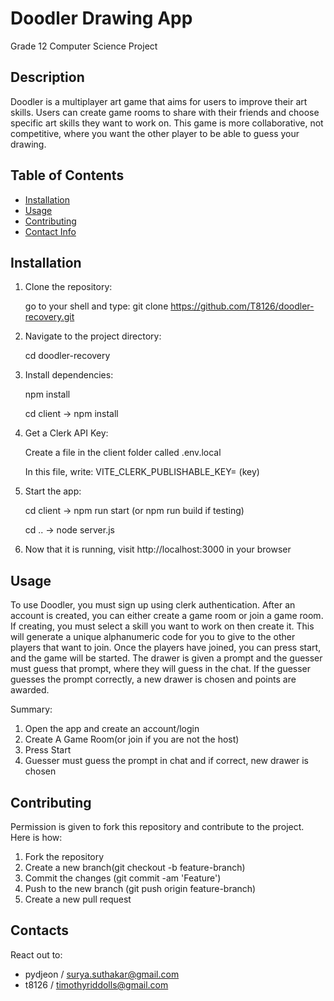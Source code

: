 # Doodler Drawing App

Grade 12 Computer Science Project

## Description

Doodler is a multiplayer art game that aims for users to improve their art skills. Users can create game rooms to share with their friends and choose specific art skills they want to work on. This game is more collaborative, not competitive, where you want the other player to be able to guess your drawing. 

## Table of Contents
- [Installation](#installation)
- [Usage](#usage)
- [Contributing](#contributing)
- [Contact Info](#contacts)

## Installation

1. Clone the repository:

   go to your shell and type: git clone https://github.com/T8126/doodler-recovery.git

2. Navigate to the project directory:
   
   cd doodler-recovery

3. Install dependencies:

   npm install
   
   cd client -> npm install
   
4. Get a Clerk API Key:

   Create a file in the client folder called .env.local

   In this file, write: VITE_CLERK_PUBLISHABLE_KEY= (key)

6. Start the app:

   cd client -> npm run start (or npm run build if testing)
   
   cd .. -> node server.js
   

7. Now that it is running, visit http://localhost:3000 in your browser

## Usage
To use Doodler, you must sign up using clerk authentication. After an account is created, you can either create a game room or join a game room. If creating, you must select a skill you want to work on then create it. This will generate a unique alphanumeric code for you to give to the other players that want to join. Once the players have joined, you can press start, and the game will be started. The drawer is given a prompt and the guesser must guess that prompt, where they will guess in the chat. If the guesser guesses the prompt correctly, a new drawer is chosen and points are awarded.

Summary:
1. Open the app and create an account/login
2. Create A Game Room(or join if you are not the host)
3. Press Start
4. Guesser must guess the prompt in chat and if correct, new drawer is chosen

## Contributing
Permission is given to fork this repository and contribute to the project. Here is how:

1. Fork the repository
2. Create a new branch(git checkout -b feature-branch)
3. Commit the changes (git commit -am 'Feature')
4. Push to the new branch (git push origin feature-branch)
5. Create a new pull request

## Contacts

React out to:
- pydjeon / surya.suthakar@gmail.com
- t8126 / timothyriddolls@gmail.com
